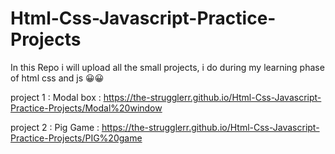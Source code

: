# Html-Css-Javascript-Practice-Projects
In this Repo i will upload all the small projects, i do during my learning phase of html css and js 😀😀

project 1 : Modal box :  https://the-strugglerr.github.io/Html-Css-Javascript-Practice-Projects/Modal%20window

project 2 : Pig Game :  https://the-strugglerr.github.io/Html-Css-Javascript-Practice-Projects/PIG%20game
